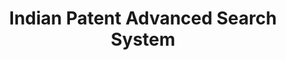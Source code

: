 ---
terms_of_use: null
citation: null
code: null
description: Platform for accessing indian public patents data
documentation: null
doi: null
error_metrics: null
references: null
tags: innovation, platform
timeframe: null
title: Indian Patent Advanced Search System
url: https://ipindiaservices.gov.in/publicsearch
uuid: fc72efb0-8b24-4415-9b50-b0b7f33dc8b4
versioning: null
---